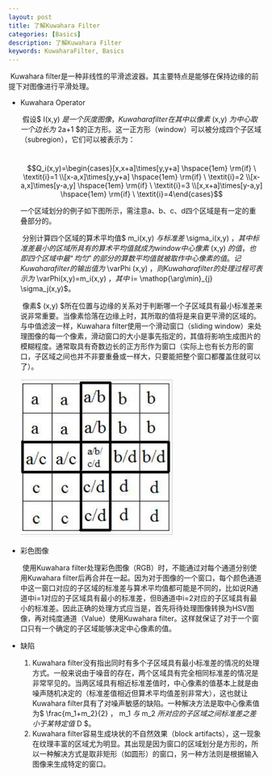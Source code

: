 ```yaml
---
layout: post
title: 了解Kuwahara Filter
categories: [Basics]
description: 了解Kuwahara Filter
keywords: KuwaharaFilter, Basics
---
```


​	Kuwahara filter是一种非线性的平滑滤波器。其主要特点是能够在保持边缘的前提下对图像进行平滑处理。

- Kuwahara Operator

  ​	假设$ I(x,y) $是一个灰度图像，Kuwahara filter在其中以像素$ (x,y) $为中心取一个边长为$ 2a+1 $的正方形。这一正方形（window）可以被分成四个子区域（subregion），它们可以被表示为：

  ​	$$Q_i(x,y)=\begin{cases}[x,x+a]\times[y,y+a] \hspace{1em} \rm{if} \ \textit{i}=1 \\[x-a,x]\times[y,y+a] \hspace{1em} \rm{if} \ \textit{i}=2 \\[x-a,x]\times[y-a,y] \hspace{1em} \rm{if} \ \textit{i}=3 \\[x,x+a]\times[y-a,y] \hspace{1em} \rm{if} \ \textit{i}=4\end{cases}$$

  一个区域划分的例子如下图所示，需注意a、b、c、d四个区域是有一定的重叠部分的。

  ​	分别计算四个区域的算术平均值$ m_i(x,y) $与标准差$ \sigma_i(x,y) $，其中标准差最小的区域所具有的算术平均值就成为window中心像素$ (x,y) $的值，也即四个区域中最“均匀”的部分的算数平均值就被取作中心像素的值。记Kuwahara filter的输出值为$ \varPhi (x,y) $，则Kuwahara filter的处理过程可表示为$ \varPhi(x,y)=m_i(x,y) $，其中$ i= \mathop{\arg\min}_{j} \sigma_j(x,y)$。

  ​	像素$ (x,y) $所在位置与边缘的关系对于判断哪一个子区域具有最小标准差来说非常重要。当像素恰落在边缘上时，其所取的值将是来自更平滑的区域的。与中值滤波一样，Kuwahara filter使用一个滑动窗口（sliding window）来处理图像的每一个像素，滑动窗口的大小是事先指定的，其值将影响生成图片的模糊程度。通常取具有奇数边长的正方形作为窗口（实际上也有长方形的窗口，子区域之间也并不非要重叠或一样大，只要能把整个窗口都覆盖住就可以了）。

  <img src="/images/window.png"/>

- 彩色图像

  ​	使用Kuwahara filter处理彩色图像（RGB）时，不能通过对每个通道分别使用Kuwahara filter后再合并在一起。因为对于图像的一个窗口，每个颜色通道中这一窗口对应的子区域的标准差与算术平均值都可能是不同的，比如说R通道中i=1对应的子区域具有最小的标准差，但B通道中i=2对应的子区域具有最小的标准差。因此正确的处理方式应当是，首先将待处理图像转换为HSV图像，再对纯度通道（Value）使用Kuwahara filter。这样就保证了对于一个窗口只有一个确定的子区域能够决定中心像素的值。

- 缺陷

  1. Kuwahara filter没有指出同时有多个子区域具有最小标准差的情况的处理方式。一般来说由于噪音的存在，两个区域具有完全相同标准差的情况是非常罕见的。当两区域具有相近标准差值时，中心像素的值基本上就是由噪声随机决定的（标准差值相近但算术平均值差别非常大），这也就让Kuwahara filter具有了对噪声敏感的缺陷。一种解决方法是取中心像素值为$ \frac{m_1+m_2}{2} $，$ m_1 $与$ m_2 $所对应的子区域之间标准差之差小于某特定值$ D $。
  2. Kuwahara filter容易生成块状的不自然效果（block artifacts），这一现象在纹理丰富的区域尤为明显。其出现是因为窗口的区域划分是方形的，所以一种解决方式是取非矩形（如圆形）的窗口，另一种方法则是根据输入图像来生成特定的窗口。

